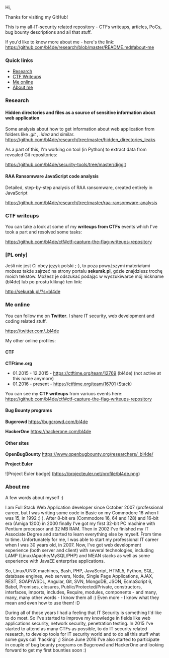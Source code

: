 Hi,

Thanks for visiting my GitHub!

This is my all-IT-security related repository - CTFs writeups, articles, PoCs, bug bounty descriptions and all that stuff.

If you'd like to know more about me - here's the link: https://github.com/bl4de/research/blob/master/README.md#about-me

### Quick links

- [Research](#research)
- [CTF Writeups](#ctf-writeups)
- [Me online](#me-online)
- [About me](#about-me)

### Research

#### Hidden directories and files as a source of sensitive information about web application

Some analysis about how to get information about web application from folders like _.git_ , _.idea_ and similar.
https://github.com/bl4de/research/tree/master/hidden_directories_leaks

As a part of this, I'm working on tool (in Python) to extract data from revealed Git repositories:

https://github.com/bl4de/security-tools/tree/master/diggit

#### RAA Ransomware JavaScript code analysis

Detailed, step-by-step analysis of RAA ransomware, created entirely in JavaScript

https://github.com/bl4de/research/tree/master/raa-ransomware-analysis




### CTF writeups

You can take a look at some of my **writeups from CTFs** events which I've took a part and resolved some tasks:

https://github.com/bl4de/ctf#ctf-capture-the-flag-writeups-repository


### [PL only]

Jeśli nie jest Ci obcy język polski ;-), to poza powyższymi materiałami możesz także zajrzeć na strony portalu **sekurak.pl**, gdzie znajdziesz trochę moich tekstów.
Możesz je odszukać podając w wyszukiwarce mój nickname (bl4de) lub po prostu kliknąć ten link:

http://sekurak.pl/?s=bl4de

### Me online

You can follow me on **Twitter**. I share IT security, web development and coding related stuff.

https://twitter.com/_bl4de


My other online profiles:

#### CTF

**CTFtime.org**		  

- 01.2015 - 12.2015 -  https://ctftime.org/team/12769 (bl4de) (not active at this name anymore)
- 01.2016 - present -  https://ctftime.org/team/16701 (Stack)

You can see my **CTF writeups** from variuos events here: https://github.com/bl4de/ctf#ctf-capture-the-flag-writeups-repository

#### Bug Bounty programs

**Bugcrowd**		    https://bugcrowd.com/bl4de

**HackerOne**		  https://hackerone.com/bl4de

#### Other sites

**OpenBugBounty**       https://www.openbugbounty.org/researchers/_bl4de/

**Project Euler**

![Project Euler badge]
(https://projecteuler.net/profile/bl4de.png)

### About me

A few words about myself :)

I am Full Stack Web Application developer since October 2007 (professional career, but I was writing some code in Basic on my Commodore 16 when I was 15, in 1992 :) ). After 8-bit era (Commodore 16, 64 and 128) and 16-bit era (Amiga 1200) in 2000 finally I've got my first 32-bit PC machine with Pentium processor and 32 MB RAM. Then in 2002 I've finished my IT Associate Degree and started to learn everything else by myself. From time to time.
Unfortunately for me, I was able to start my professional IT career when I was 30 years old, in 2007. Now, I've got web development experience (both server and client) with several technologies, including LAMP (Linux/Apache/MySQL/PHP) and MEAN  stacks as well as some experience with JavaEE enterprise applications.

So, Linux/UNIX machines, Bash, PHP, JavaScript, HTML5, Python, SQL, database engines, web servers, Node, Single Page Applications, AJAX, REST, SOAP/WSDL, Angular, Git, SVN, MongoDB, JSON, EcmaScript 6, Babel, Promises, closures, Public/Protected/Private, constructors, interfaces, imports, includes, Require, modules, components - and many, many, many other words - I know them all :) Even more - I know what they mean and even how to use them! :D

During all of those years I had a feeling that IT Security is something I'd like to do most. So I've started to improve my knowledge in fields like web applications security, network security, penetration testing.
In 2015 I've started to attend as many CTFs as possible, to do IT security related research, to develop tools for IT security world and to do all this stuff what some guys call 'hacking' ;) Since June 2016 I've also started to participate in couple of bug bounty programs on Bugcrowd and HackerOne and looking forward to get my first bounties soon :)


